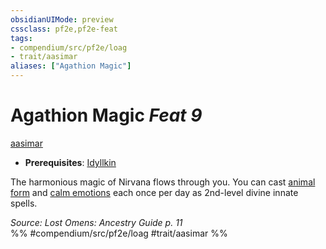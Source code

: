 ```yaml
---
obsidianUIMode: preview
cssclass: pf2e,pf2e-feat
tags:
- compendium/src/pf2e/loag
- trait/aasimar
aliases: ["Agathion Magic"]
---
```

# Agathion Magic  *Feat 9*  
[aasimar](rules/traits/aasimar-apg.md)  

- **Prerequisites**: [Idyllkin](compendium/feats/idyllkin-loag.md)

The harmonious magic of Nirvana flows through you. You can cast [animal form](compendium/spells/animal-form.md) and [calm emotions](compendium/spells/calm-emotions.md) each once per day as 2nd-level divine innate spells.

*Source: Lost Omens: Ancestry Guide p. 11*  
%% #compendium/src/pf2e/loag #trait/aasimar %%